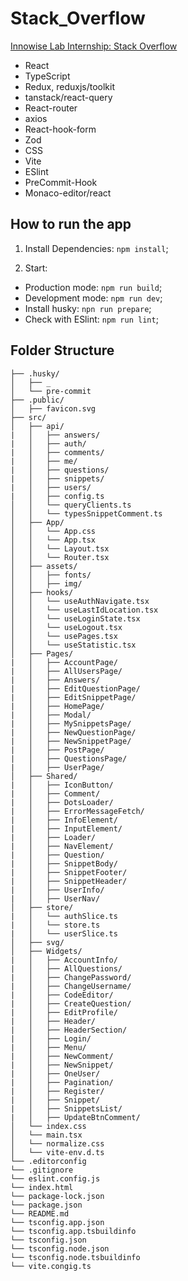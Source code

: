 # Stack_Overflow

[Innowise Lab Internship: Stack Overflow](https://drive.google.com/file/d/1ZsAyDKE-n00akVzM7wut2GbFHtVPCiMu/view)

- React
- TypeScript
- Redux, reduxjs/toolkit
- tanstack/react-query
- React-router
- axios
- React-hook-form
- Zod
- CSS
- Vite
- ESlint
- PreCommit-Hook
- Monaco-editor/react

## How to run the app

1. Install Dependencies: `npm install`;

2. Start:

  - Production mode: `npm run build`;
  - Development mode: `npm run dev`;
  - Install husky: `npn run prepare`;
  - Check with ESlint: `npm run lint`;


## Folder Structure

```
├── .husky/
│   ├── _
│   └── pre-commit
├── .public/
│   ├── favicon.svg
├── src/
│   ├── api/
|   │   ├── answers/
|   │   ├── auth/
|   │   ├── comments/
|   │   ├── me/
|   │   ├── questions/
|   │   ├── snippets/
|   │   ├── users/
|   │   ├── config.ts
│   │   └── queryClients.ts
│   │   └── typesSnippetComment.ts
│   ├── App/
│   │   └── App.css
│   │   └── App.tsx
│   │   └── Layout.tsx
│   │   └── Router.tsx
│   ├── assets/
│   │   ├── fonts/
│   │   ├── img/
│   ├── hooks/
│   │   └── useAuthNavigate.tsx
│   │   └── useLastIdLocation.tsx
│   │   └── useLoginState.tsx
│   │   └── useLogout.tsx
│   │   └── usePages.tsx
│   │   └── useStatistic.tsx
│   ├── Pages/
|   │   ├── AccountPage/
|   │   ├── AllUsersPage/
|   │   ├── Answers/
|   │   ├── EditQuestionPage/
|   │   ├── EditSnippetPage/
|   │   ├── HomePage/
|   │   ├── Modal/
|   │   ├── MySnippetsPage/
|   │   ├── NewQuestionPage/
|   │   ├── NewSnippetPage/
|   │   ├── PostPage/
|   │   ├── QuestionsPage/
|   │   ├── UserPage/
│   ├── Shared/
|   │   ├── IconButton/
|   │   ├── Comment/
|   │   ├── DotsLoader/
|   │   ├── ErrorMessageFetch/
|   │   ├── InfoElement/
|   │   ├── InputElement/
|   │   ├── Loader/
|   │   ├── NavElement/
|   │   ├── Question/
|   │   ├── SnippetBody/
|   │   ├── SnippetFooter/
|   │   ├── SnippetHeader/
|   │   ├── UserInfo/
|   │   ├── UserNav/
│   ├── store/
|   │   └── authSlice.ts
|   │   └── store.ts
|   │   └── userSlice.ts
│   ├── svg/
│   ├── Widgets/
|   │   ├── AccountInfo/
|   │   ├── AllQuestions/
|   │   ├── ChangePassword/
|   │   ├── ChangeUsername/
|   │   ├── CodeEditor/
|   │   ├── CreateQuestion/
|   │   ├── EditProfile/
|   │   ├── Header/
|   │   ├── HeaderSection/
|   │   ├── Login/
|   │   ├── Menu/
|   │   ├── NewComment/
|   │   ├── NewSnippet/
|   │   ├── OneUser/
|   │   ├── Pagination/
|   │   ├── Register/
|   │   ├── Snippet/
|   │   ├── SnippetsList/
|   │   ├── UpdateBtnComment/
│   └── index.css
│   └── main.tsx
│   └── normalize.css
│   └── vite-env.d.ts
└── .editorconfig
└── .gitignore
└── eslint.config.js
└── index.html
└── package-lock.json
└── package.json
└── README.md
└── tsconfig.app.json
└── tsconfig.app.tsbuildinfo
└── tsconfig.json
└── tsconfig.node.json
└── tsconfig.node.tsbuildinfo
└── vite.congig.ts
```
